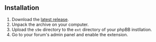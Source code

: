 ## Installation

1. Download the [latest release](https://github.com/s9e/phpbb-ext-zeta-bbcodes/releases/latest).
2. Unpack the archive on your computer.
3. Upload the `s9e` directory to the `ext` directory of your phpBB instllation.
4. Go to your forum's admin panel and enable the extension.